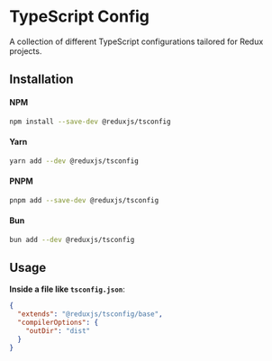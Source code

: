 # TypeScript Config

A collection of different TypeScript configurations tailored for Redux projects.

## Installation

#### NPM

```bash
npm install --save-dev @reduxjs/tsconfig
```

#### Yarn

```bash
yarn add --dev @reduxjs/tsconfig
```

#### PNPM

```bash
pnpm add --save-dev @reduxjs/tsconfig
```

#### Bun

```bash
bun add --dev @reduxjs/tsconfig
```

## Usage

**Inside a file like `tsconfig.json`**:

```json
{
  "extends": "@reduxjs/tsconfig/base",
  "compilerOptions": {
    "outDir": "dist"
  }
}
```

